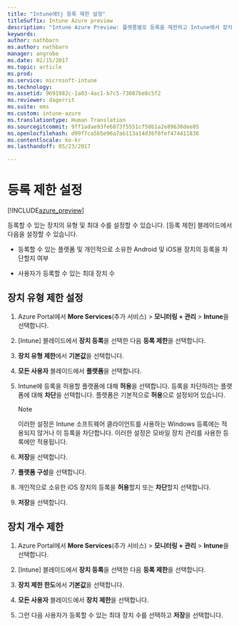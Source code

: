 ```yaml
---
title: "Intune에tj 등록 제한 설정"
titleSuffix: Intune Azure preview
description: "Intune Azure Preview: 플랫폼별로 등록을 제한하고 Intune에서 장치 등록 제한을 설정합니다. "
keywords: 
author: nathbarn
ms.author: nathbarn
manager: angrobe
ms.date: 02/15/2017
ms.topic: article
ms.prod: 
ms.service: microsoft-intune
ms.technology: 
ms.assetid: 9691982c-1a03-4ac1-b7c5-73087be8c5f2
ms.reviewer: dagerrit
ms.suite: ems
ms.custom: intune-azure
ms.translationtype: Human Translation
ms.sourcegitcommit: 9ff1adae93fe6873f5551cf58b1a2e89638dee85
ms.openlocfilehash: d99f7ca5b5e96a7ab113a14d36f0fef474411836
ms.contentlocale: ko-kr
ms.lasthandoff: 05/23/2017

---
```


# <a name="set-enrollment-restrictions"></a>등록 제한 설정 

[!INCLUDE[azure_preview](./includes/azure_preview.md)]

등록할 수 있는 장치의 유형 및 최대 수를 설정할 수 있습니다. [등록 제한] 블레이드에서 다음을 설정할 수 있습니다.

- 등록할 수 있는 플랫폼 및 개인적으로 소유한 Android 및 iOS용 장치의 등록을 차단할지 여부

- 사용자가 등록할 수 있는 최대 장치 수

## <a name="set-device-type-restrictions"></a>장치 유형 제한 설정

1. Azure Portal에서 **More Services**(추가 서비스) > **모니터링 + 관리** > **Intune**을 선택합니다.

2. [Intune] 블레이드에서 **장치 등록**을 선택한 다음 **등록 제한**을 선택합니다.

3. **장치 유형 제한**에서 **기본값**을 선택합니다.

4. **모든 사용자** 블레이드에서 **플랫폼**을 선택합니다.

5. Intune에 등록을 허용할 플랫폼에 대해 **허용**을 선택합니다. 등록을 차단하려는 플랫폼에 대해 **차단**을 선택합니다. 플랫폼은 기본적으로 **허용**으로 설정되어 있습니다. 

    >[!NOTE]
    >이러한 설정은 Intune 소프트웨어 클라이언트를 사용하는 Windows 등록에는 적용되지 않거나 이 등록을 차단합니다. 이러한 설정은 모바일 장치 관리를 사용한 등록에만 적용됩니다. 

6. **저장**을 선택합니다.

7. **플랫폼 구성**을 선택합니다.

8. 개인적으로 소유한 iOS 장치의 등록을 **허용**할지 또는 **차단**할지 선택합니다.

9. **저장**을 선택합니다.

## <a name="set-device-limit-restrictions"></a>장치 개수 제한

1. Azure Portal에서 **More Services**(추가 서비스) > **모니터링 + 관리** > **Intune**을 선택합니다.

2. [Intune] 블레이드에서 **장치 등록**을 선택한 다음 **등록 제한**을 선택합니다.

3. **장치 제한 한도**에서 **기본값**을 선택합니다.

4. **모든 사용자** 블레이드에서 **장치 제한**을 선택합니다.

5. 그런 다음 사용자가 등록할 수 있는 최대 장치 수를 선택하고 **저장**을 선택합니다.

